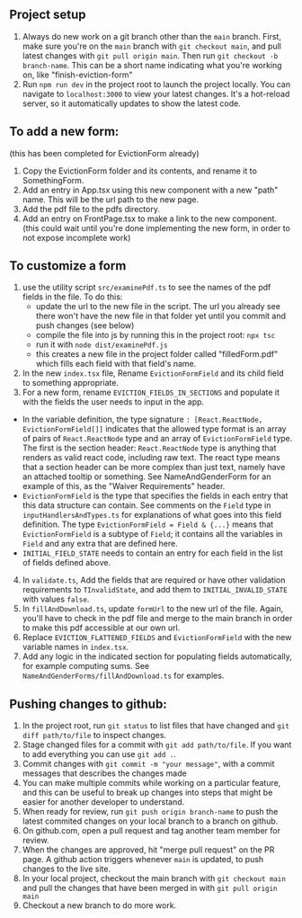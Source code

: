## Project setup

1.  Always do new work on a git branch other than the `main` branch. First, make sure you're on the `main` branch with `git checkout main`, and pull latest changes with `git pull origin main`. Then run `git checkout -b branch-name`. This can be a short name indicating what you're working on, like "finish-eviction-form"
2.  Run `npm run dev` in the project root to launch the project locally. You can navigate to `localhost:3000` to view your latest changes. It's a hot-reload server, so it automatically updates to show the latest code.

## To add a new form:

(this has been completed for EvictionForm already)

1.  Copy the EvictionForm folder and its contents, and rename it to SomethingForm.
2.  Add an entry in App.tsx using this new component with a new "path" name. This will be the url path to the new page.
3.  Add the pdf file to the pdfs directory.
4.  Add an entry on FrontPage.tsx to make a link to the new component. (this could wait until you're done implementing the new form, in order to not expose incomplete work)

## To customize a form

1.  use the utility script `src/examinePdf.ts` to see the names of the pdf fields in the file. To do this:
    - update the url to the new file in the script. The url you already see there won't have the new file in that folder yet until you commit and push changes (see below)
    - compile the file into js by running this in the project root: `npx tsc`
    - run it with `node dist/examinePdf.js`
    - this creates a new file in the project folder called "filledForm.pdf" which fills each field with that field's name.
2.  In the new `index.tsx` file, Rename `EvictionFormField` and its child field to something appropriate.
3.  For a new form, rename `EVICTION_FIELDS_IN_SECTIONS` and populate it with the fields the user needs to input in the app.

- In the variable definition, the type signature `: [React.ReactNode, EvictionFormField[]]` indicates that the allowed type format is an array of pairs of `React.ReactNode` type and an array of `EvictionFormField` type. The first is the section header: `React.ReactNode` type is anything that renders as valid react code, including raw text. The react type means that a section header can be more complex than just text, namely have an attached tooltip or something. See NameAndGenderForm for an example of this, as the "Waiver Requirements" header.
- `EvictionFormField` is the type that specifies the fields in each entry that this data structure can contain. See comments on the `Field` type in `inputHandlersAndTypes.ts` for explanations of what goes into this field definition. The type `EvictionFormField = Field & {...}` means that `EvictionFormField` is a subtype of `Field`; it contains all the variables in `Field` and any extra that are defined here.
- `INITIAL_FIELD_STATE` needs to contain an entry for each field in the list of fields defined above.

4. In `validate.ts`, Add the fields that are required or have other validation requirements to `TInvalidState`, and add them to `INITIAL_INVALID_STATE` with values `false`.
5. In `fillAndDownload.ts`, update `formUrl` to the new url of the file. Again, you'll have to check in the pdf file and merge to the main branch in order to make this pdf accessible at our own url.
6. Replace `EVICTION_FLATTENED_FIELDS` and `EvictionFormField` with the new variable names in `index.tsx`.
7. Add any logic in the indicated section for populating fields automatically, for example computing sums. See `NameAndGenderForms/fillAndDownload.ts` for examples.

## Pushing changes to github:

1.  In the project root, run `git status` to list files that have changed and `git diff path/to/file` to inspect changes.
2.  Stage changed files for a commit with `git add path/to/file`. If you want to add everything you can use `git add .`.
3.  Commit changes with `git commit -m "your message"`, with a commit messages that describes the changes made
4.  You can make multiple commits while working on a particular feature, and this can be useful to break up changes into steps that might be easier for another developer to understand.
5.  When ready for review, run `git push origin branch-name` to push the latest commited changes on your local branch to a branch on github.
6.  On github.com, open a pull request and tag another team member for review.
7.  When the changes are approved, hit "merge pull request" on the PR page. A github action triggers whenever `main` is updated, to push changes to the live site.
8.  In your local project, checkout the main branch with `git checkout main` and pull the changes that have been merged in with `git pull origin main`
9.  Checkout a new branch to do more work.
